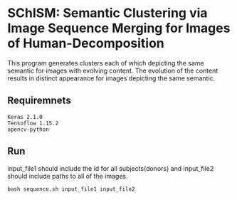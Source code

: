 # SChISM: Semantic Clustering via Image Sequence Merging for Images of Human-Decomposition
This program generates clusters each of which depicting the same semantic for images with evolving content. The evolution of the content results in distinct appearance for images depicting the same semantic.
## Requiremnets 
```
Keras 2.1.0
Tensoflow 1.15.2
opencv-python
```
## Run
input_file1 should include the id for all subjects(donors) and input_file2 should include paths to all of the images.
```
bash sequence.sh input_file1 input_file2
```
